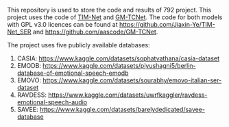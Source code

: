 This repository is used to store the code and results of 792 project. This project uses the code of [TIM-Net](https://arxiv.org/abs/2211.08233) and [GM-TCNet](https://arxiv.org/abs/2210.15834). The code for both models with GPL v3.0 licences can be found at https://github.com/Jiaxin-Ye/TIM-Net_SER and https://github.com/aascode/GM-TCNet.

The project uses five publicly available databases:
1. CASIA: https://www.kaggle.com/datasets/sophatvathana/casia-dataset
2. EMODB: https://www.kaggle.com/datasets/piyushagni5/berlin-database-of-emotional-speech-emodb
3. EMOVO: https://www.kaggle.com/datasets/sourabhy/emovo-italian-ser-dataset
4. RAVDESS: https://www.kaggle.com/datasets/uwrfkaggler/ravdess-emotional-speech-audio
5. SAVEE: https://www.kaggle.com/datasets/barelydedicated/savee-database
